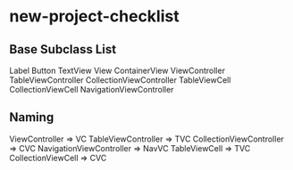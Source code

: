 # new-project-checklist
## Base Subclass List
Label
Button
TextView
View
ContainerView
ViewController
TableViewController
CollectionViewController
TableViewCell
CollectionViewCell
NavigationViewController

## Naming
ViewController => VC
TableViewController => TVC
CollectionViewController => CVC
NavigationViewController => NavVC
TableViewCell => TVC
CollectionViewCell => CVC
